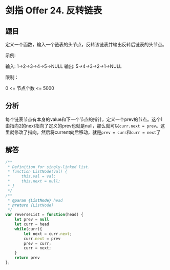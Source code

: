 # 剑指 Offer 24. 反转链表
## 题目
定义一个函数，输入一个链表的头节点，反转该链表并输出反转后链表的头节点。


示例:

输入: 1->2->3->4->5->NULL
输出: 5->4->3->2->1->NULL
 

限制：

0 <= 节点个数 <= 5000


## 分析

每个链表节点有本身的value和下一个节点的指针，定义一个prev的节点。这个1由指向2的next指向了定义的prev也就是null，那么就可以`curr.next = prev`。这里就修改了指向，然后将current向后移动，就是`prev = curr`和`curr = next`了

## 解答

```javascript
/**
 * Definition for singly-linked list.
 * function ListNode(val) {
 *     this.val = val;
 *     this.next = null;
 * }
 */
/**
 * @param {ListNode} head
 * @return {ListNode}
 */
var reverseList = function(head) {
    let prev = null
    let curr = head
    while(curr){
        let next = curr.next;
        curr.next = prev
        prev = curr;
        curr = next;
    }
    return prev
};
```